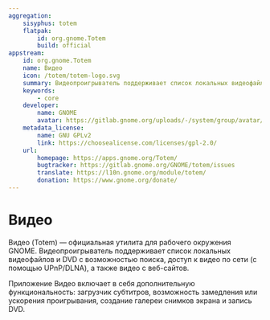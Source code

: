 ```yaml
---
aggregation:
    sisyphus: totem
    flatpak:
        id: org.gnome.Totem
        build: official
appstream:
    id: org.gnome.Totem
    name: Видео
    icon: /totem/totem-logo.svg
    summary: Видеопроигрыватель поддерживает список локальных видеофайлов и DVD с возможностью поиска и доступ к видео по сети.
    keywords:
        - core
    developer:
        name: GNOME
        avatar: https://gitlab.gnome.org/uploads/-/system/group/avatar/8/gnomelogo.png?width=48
    metadata_license:
        name: GNU GPLv2
        link: https://choosealicense.com/licenses/gpl-2.0/
    url:
        homepage: https://apps.gnome.org/Totem/
        bugtracker: https://gitlab.gnome.org/GNOME/totem/issues
        translate: https://l10n.gnome.org/module/totem/
        donation: https://www.gnome.org/donate/
---
```


# Видео

Видео (Totem) — официальная утилита для рабочего окружения GNOME. Видеопроигрыватель поддерживает список локальных видеофайлов и DVD с возможностью поиска, доступ к видео по сети (с помощью UPnP/DLNA), а также видео с веб-сайтов.

Приложение Видео включает в себя дополнительную функциональность: загрузчик субтитров, возможность замедления или ускорения проигрывания, создание галереи снимков экрана и запись DVD.

<!--@include: @apps/_parts/install/content-repo.md-->
<!--@include: @apps/_parts/install/content-flatpak.md-->

